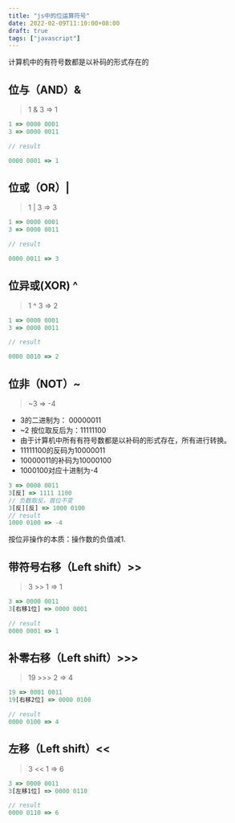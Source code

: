 ```yaml
---
title: "js中的位运算符号"
date: 2022-02-09T11:10:00+08:00
draft: true
tags: ["javascript"]
---
```



计算机中的有符号数都是以补码的形式存在的

## 位与（AND）&

> 1 & 3 => 1

```js
1 => 0000 0001
3 => 0000 0011

// result

0000 0001 => 1
```

## 位或（OR）|

> 1 | 3 => 3

```js
1 => 0000 0001
3 => 0000 0011

// result

0000 0011 => 3
```

## 位异或(XOR) ^

> 1 ^ 3 => 2

```js
1 => 0000 0001
3 => 0000 0011

// result

0000 0010 => 2
```

## 位非（NOT）~

> ~3 => -4

- 3的二进制为： 00000011
- ~2 按位取反后为：11111100
- 由于计算机中所有有符号数都是以补码的形式存在，所有进行转换。
- 11111100的反码为10000011
- 10000011的补码为10000100
- 1000100对应十进制为-4

```js
3 => 0000 0011
3[反] => 1111 1100 
// 负数取反，首位不变
3[反][反] => 1000 0100
// result
1000 0100 => -4
```

按位非操作的本质：操作数的负值减1.

## 带符号右移（Left shift）>> 

> 3 >> 1 => 1

```js
3 => 0000 0011
3[右移1位] => 0000 0001

// result
0000 0001 => 1
```

## 补零右移（Left shift）>>> 

> 19 >>> 2 => 4

```js
19 => 0001 0011
19[右移2位] => 0000 0100

// result
0000 0100 => 4
```

## 左移（Left shift）<<

> 3 << 1 => 6

```js
3 => 0000 0011
3[左移1位] => 0000 0110

// result
0000 0110 => 6
```